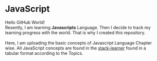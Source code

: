 # JavaScript
Hello GitHub World!<br>
Resently, I am learning **Javascripts** Language. Then I decide to track my learning progress with the world. That is why I created this repository.<br><br>
Here, I am uploading the basic concepts of Javascript Language Chapter wise.
All JavaScript concepts are found in the [stack-learner](https://github.com/crescentpartha/JavaScript/tree/main/stack-learner "Topicwise JS Concepts") found in a tabular format according to the Topics.


